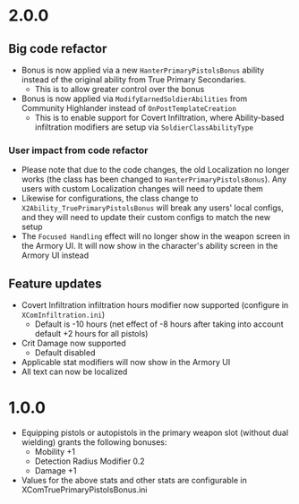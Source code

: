 # 2.0.0
## Big code refactor
- Bonus is now applied via a new `HanterPrimaryPistolsBonus` ability instead of the original ability from True Primary Secondaries.
    - This is to allow greater control over the bonus
- Bonus is now applied via `ModifyEarnedSoldierAbilities` from Community Highlander instead of `OnPostTemplateCreation`
    - This is to enable support for Covert Infiltration, where Ability-based infiltration modifiers are setup via `SoldierClassAbilityType`
### User impact from code refactor
- Please note that due to the code changes, the old Localization no longer works (the class has been changed to `HanterPrimaryPistolsBonus`). Any users with custom Localization changes will need to update them
- Likewise for configurations, the class change to `X2Ability_TruePrimaryPistolsBonus` will break any users' local configs, and they will need to update their custom configs to match the new setup
- The `Focused Handling` effect will no longer show in the weapon screen in the Armory UI. It will now show in the character's ability screen in the Armory UI instead
## Feature updates
- Covert Infiltration infiltration hours modifier now supported (configure in `XComInfiltration.ini`)
    - Default is -10 hours (net effect of -8 hours after taking into account default +2 hours for all pistols)
- Crit Damage now supported
    - Default disabled
- Applicable stat modifiers will now show in the Armory UI
- All text can now be localized

# 1.0.0
- Equipping pistols or autopistols in the primary weapon slot (without dual wielding) grants the following bonuses:
    - Mobility +1
    - Detection Radius Modifier 0.2
    - Damage +1
- Values for the above stats and other stats are configurable in XComTruePrimaryPistolsBonus.ini